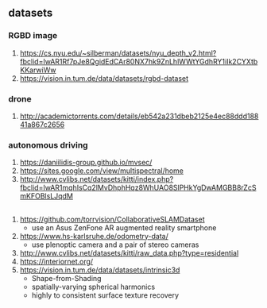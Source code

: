 ## datasets
### RGBD image
1. https://cs.nyu.edu/~silberman/datasets/nyu_depth_v2.html?fbclid=IwAR1Rf7pJe8QgidEdCAr80NX7hk9ZnLhlWWtYGdhRY1iIk2CYXtbKKarwiWw
2. https://vision.in.tum.de/data/datasets/rgbd-dataset
### drone
1. http://academictorrents.com/details/eb542a231dbeb2125e4ec88ddd18841a867c2656
### autonomous driving
1. https://daniilidis-group.github.io/mvsec/
2. https://sites.google.com/view/multispectral/home
3. http://www.cvlibs.net/datasets/kitti/index.php?fbclid=IwAR1mqhIsCq2lMvDhphHqz8WhUAO8SlPHkYgDwAMGBB8rZcSmKFOBlsLJqdM
## 
1. https://github.com/torrvision/CollaborativeSLAMDataset
    - use an Asus ZenFone AR augmented reality smartphone
2. https://www.hs-karlsruhe.de/odometry-data/
    - use plenoptic camera and a pair of stereo cameras
3. http://www.cvlibs.net/datasets/kitti/raw_data.php?type=residential
4. https://interiornet.org/
5. https://vision.in.tum.de/data/datasets/intrinsic3d
    - Shape-from-Shading
    - spatially-varying spherical harmonics
    - highly to consistent surface texture recovery
